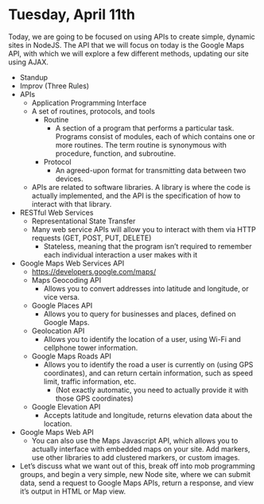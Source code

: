 # Tuesday, April 11th

Today, we are going to be focused on using APIs to create simple, dynamic sites in NodeJS. The API that we will focus on today is the Google Maps API, with which we will explore a few different methods, updating our site using AJAX.

* Standup
* Improv (Three Rules)
* APIs
    * Application Programming Interface
    * A set of routines, protocols, and tools
        * Routine
            * A section of a program that performs a particular task. Programs consist of modules, each of which contains one or more routines. The term routine is synonymous with procedure, function, and subroutine.
        * Protocol
            * An agreed-upon format for transmitting data between two devices.
    * APIs are related to software libraries. A library is where the code is actually implemented, and the API is the specification of how to interact with that library.
* RESTful Web Services
    * Representational State Transfer
    * Many web service APIs will allow you to interact with them via HTTP requests (GET, POST, PUT, DELETE)
        * Stateless, meaning that the program isn’t required to remember each individual interaction a user makes with it
* Google Maps Web Services API
    * https://developers.google.com/maps/
    * Maps Geocoding API
        * Allows you to convert addresses into latitude and longitude, or vice versa.
    * Google Places API
        * Allows you to query for businesses and places, defined on Google Maps.
    * Geolocation API
        * Allows you to identify the location of a user, using Wi-Fi and cellphone tower information.
    * Google Maps Roads API
        * Allows you to identify the road a user is currently on (using GPS coordinates), and can return certain information, such as speed limit, traffic information, etc.
            * (Not exactly automatic, you need to actually provide it with those GPS coordinates)
    * Google Elevation API
        * Accepts latitude and longitude, returns elevation data about the location.
* Google Maps Web API
    * You can also use the Maps Javascript API, which allows you to actually interface with embedded maps on your site. Add markers, use other libraries to add clustered markers, or custom images.
* Let’s discuss what we want out of this, break off into mob programming groups, and begin a very simple, new Node site, where we can submit data, send a request to Google Maps APIs, return a response, and view it’s output in HTML or Map view.
